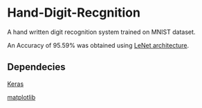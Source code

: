 # Hand-Digit-Recgnition
A hand written digit recognition system trained on MNIST dataset.

An Accuracy of 95.59% was obtained using [LeNet architecture](http://yann.lecun.com/exdb/lenet/).

## **Dependecies**
[Keras](https://github.com/fchollet/keras)

[matplotlib](https://matplotlib.org/users/installing.html)
 
